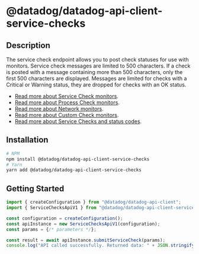 # @datadog/datadog-api-client-service-checks

## Description

The service check endpoint allows you to post check statuses for use with monitors.
Service check messages are limited to 500 characters. If a check is posted with a message
containing more than 500 characters, only the first 500 characters are displayed. Messages
are limited for checks with a Critical or Warning status, they are dropped for checks with
an OK status.

- [Read more about Service Check monitors][1].
- [Read more about Process Check monitors][2].
- [Read more about Network monitors][3].
- [Read more about Custom Check monitors][4].
- [Read more about Service Checks and status codes][5].

[1]: https://docs.datadoghq.com/monitors/types/service_check/
[2]: https://docs.datadoghq.com/monitors/create/types/process_check/?tab=checkalert
[3]: https://docs.datadoghq.com/monitors/create/types/network/?tab=checkalert
[4]: https://docs.datadoghq.com/monitors/create/types/custom_check/?tab=checkalert
[5]: https://docs.datadoghq.com/developers/service_checks/

## Installation

```sh
# NPM
npm install @datadog/datadog-api-client-service-checks
# Yarn
yarn add @datadog/datadog-api-client-service-checks
```

## Getting Started
```ts
import { createConfiguration } from "@datadog/datadog-api-client";
import { ServiceChecksApiV1 } from "@datadog/datadog-api-client-service-checks";

const configuration = createConfiguration();
const apiInstance = new ServiceChecksApiV1(configuration);
const params = {/* parameters */};

const result = await apiInstance.submitServiceCheck(params);
console.log("API called successfully. Returned data: " + JSON.stringify(result));
```